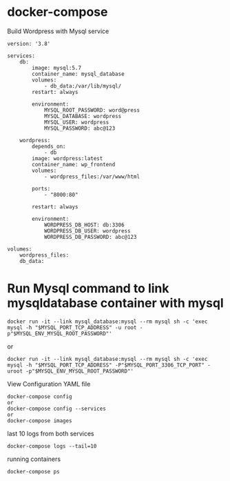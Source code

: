 # docker-compose

Build Wordpress with Mysql service
```
version: '3.8'

services: 
    db:
        image: mysql:5.7
        container_name: mysql_database
        volumes: 
            - db_data:/var/lib/mysql/
        restart: always
        
        environment: 
            MYSQL_ROOT_PASSWORD: word@press
            MYSQL_DATABASE: wordpress
            MYSQL_USER: wordpress
            MYSQL_PASSWORD: abc@123
    
    wordpress:
        depends_on: 
            - db
        image: wordpress:latest
        container_name: wp_frontend
        volumes: 
            - wordpress_files:/var/www/html
        
        ports: 
            - "8000:80"
        
        restart: always
        
        environment: 
            WORDPRESS_DB_HOST: db:3306
            WORDPRESS_DB_USER: wordpress
            WORDPRESS_DB_PASSWORD: abc@123

volumes: 
    wordpress_files:
    db_data:

```
# Run Mysql command to link mysqldatabase container with mysql

```
docker run -it --link mysql_database:mysql --rm mysql sh -c 'exec mysql -h "$MYSQL_PORT_TCP_ADDRESS" -u root -p"$MYSQL_ENV_MYSQL_ROOT_PASSWORD"'
```
or 
```
docker run -it --link mysql_database:mysql --rm mysql sh -c 'exec mysql -h "$MYSQL_PORT_TCP_ADDRESS" -P"$MYSQL_PORT_3306_TCP_PORT" -uroot -p"$MYSQL_ENV_MYSQL_ROOT_PASSWORD"'
```
View Configuration YAML file
```
docker-compose config
or
docker-compose config --services
or
docker-compose images
```
last 10 logs from both services
```
docker-compose logs --tail=10
``` 
 running containers 
```
docker-compose ps
```